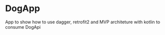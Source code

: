 # DogApp
App to show how to use dagger, retrofit2 and MVP architeture with kotlin to consume DogApi
